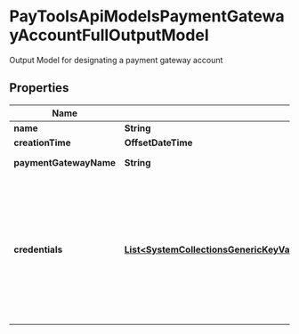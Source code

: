 

# PayToolsApiModelsPaymentGatewayAccountFullOutputModel

Output Model for designating a payment gateway account

## Properties

| Name | Type | Description | Notes |
|------------ | ------------- | ------------- | -------------|
|**name** | **String** | Name of account |  [optional] |
|**creationTime** | **OffsetDateTime** | Date and time the credentials were stored |  [optional] |
|**paymentGatewayName** | **String** | Unique name of the Payment Gateway the account information relates to. |  [optional] |
|**credentials** | [**List&lt;SystemCollectionsGenericKeyValuePair2SystemStringSystemPrivateCoreLibVersion6000CultureneutralPublicKeyToken7cec85d7bea7798eSystemStringSystemPrivateCoreLibVersion6000CultureneutralPublicKeyToken7cec85d7bea7798e&gt;**](SystemCollectionsGenericKeyValuePair2SystemStringSystemPrivateCoreLibVersion6000CultureneutralPublicKeyToken7cec85d7bea7798eSystemStringSystemPrivateCoreLibVersion6000CultureneutralPublicKeyToken7cec85d7bea7798e.md) | A list of key-value pairs that represents your credentials within the Payment gateway.   Each key should represent a parameter listed in the \&quot;CredentialsNames\&quot; element of the response from the list all payment gateways method at &#x60;[GET] /paymentGateway&#x60;  Example:  \&quot;Credentials\&quot;: [     {         \&quot;Key\&quot;: \&quot;PrivateKey\&quot;,         \&quot;Value\&quot;: \&quot;VBtt666M/G098098vgdewvk0Mc-GH\&quot;     }  ] |  [optional] |



